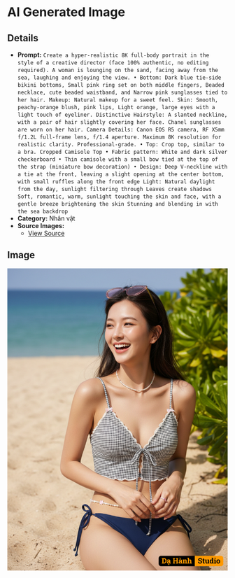 # AI Generated Image

## Details
- **Prompt:** `Create a hyper-realistic 8K full-body portrait in the style of a creative director (face
100% authentic, no editing required). A woman is lounging on
the sand, facing away from the sea, laughing and enjoying the view.
• Bottom: Dark blue tie-side bikini bottoms,
Small pink ring set on both middle fingers,
Beaded necklace, cute beaded waistband, and
Narrow pink sunglasses tied to her hair. Makeup:
Natural makeup for a sweet feel. Skin:
Smooth, peachy-orange blush, pink lips,
Light orange, large eyes with a light touch of eyeliner.
Distinctive Hairstyle: A slanted neckline, with a pair of hair slightly covering her face. Chanel sunglasses are worn
on her hair.
Camera Details: Canon EOS R5 camera, RF X5mm f/1.2L full-frame lens, f/1.4 aperture.
Maximum 8K resolution for realistic clarity.
Professional-grade.
• Top: Crop top, similar to a bra. Cropped Camisole Top
• Fabric pattern: White and dark silver checkerboard
• Thin camisole with a small bow tied at the top of the
strap (miniature bow decoration)
• Design: Deep V-neckline with a tie at the front, leaving
a slight opening at the center bottom, with small ruffles
along the front edge
Light: Natural daylight from the day, sunlight filtering through
Leaves create shadows
Soft, romantic, warm, sunlight
touching the skin and face, with a gentle breeze brightening the skin
Stunning and blending in with the sea backdrop`
- **Category:** Nhân vật
- **Source Images:**
  - [View Source](https://raw.githubusercontent.com/lenzcomvth/Somethings/main/Models/Female/Female3.jpg)

## Image
![AI Generated Image](./image-2025-10-16T18-55-22-058Z-mejh1.png)